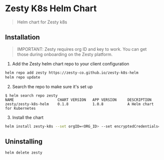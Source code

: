 # Zesty K8s Helm Chart

> Helm chart for Zesty k8s

## Installation

> IMPORTANT: Zesty requires org ID and key to work.
> You can get those during onboarding on the Zesty platform.

1. Add the Zesty helm chart repo to your client configuration
```sh
helm repo add zesty https://zesty-co.github.io/zesty-k8s-helm
helm repo update
```
2. Search the repo to make sure it's set up
```
$ helm search repo zesty
NAME                    CHART VERSION   APP VERSION     DESCRIPTION
zesty/zesty-k8s-helm    0.1.8           1.0.8           A Helm chart for Kubernetes
```
3. Install the chart
```sh
helm install zesty-k8s --set orgID=<ORG_ID> --set encryptedCredentials=<KEY> zesty/zesty-k8s-helm --namespace <NAMESPACE> --create-namespace
```

## Uninstalling
```sh
helm delete zesty
```
